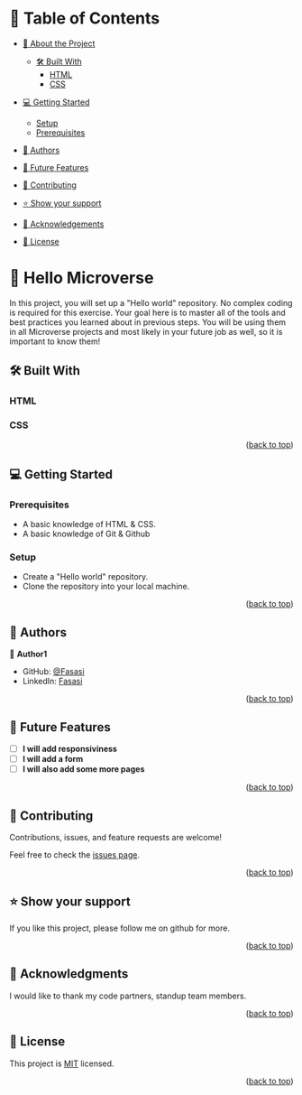 <a name="readme-top"></a>


<!-- TABLE OF CONTENTS -->

# 📗 Table of Contents

- [📖 About the Project](#about-project)
  - [🛠 Built With](#built-with)
    - [HTML](#html)
    - [CSS](#css)
 
- [💻 Getting Started](#getting-started)
  - [Setup](#setup)
  - [Prerequisites](#prerequisites)
  
- [👥 Authors](#authors)
- [🔭 Future Features](#future-features)
- [🤝 Contributing](#contributing)
- [⭐️ Show your support](#support)
- [🙏 Acknowledgements](#acknowledgements)
- [📝 License](#license)

<!-- PROJECT DESCRIPTION -->

# 📖 Hello Microverse <a name="about-project"></a>

In this project, you will set up a "Hello world" repository. No complex coding is required for this exercise. Your goal here is to master all of the tools and best practices you learned about in previous steps. You will be using them in all Microverse projects and most likely in your future job as well, so it is important to know them!

## 🛠 Built With <a name="built-with"></a>

### HTML <a name="html"></a>


### CSS <a name="css"></a>

<p align="right">(<a href="#readme-top">back to top</a>)</p>

<!-- GETTING STARTED -->

## 💻 Getting Started <a name="getting-started"></a>


### Prerequisites

- A basic knowledge of HTML & CSS.
- A basic knowledge of Git & Github

### Setup

- Create a "Hello world" repository.
- Clone the repository into your local machine.

<p align="right">(<a href="#readme-top">back to top</a>)</p>

## 👥 Authors <a name="authors"></a>

👤 **Author1**

- GitHub: [@Fasasi](https://github.com/oluwatobi-fasasi)
- LinkedIn: [Fasasi](https://www.linkedin.com/in/fasasi-abdulwasih-oluwatobi-129a8b109/)

<p align="right">(<a href="#readme-top">back to top</a>)</p>


## 🔭 Future Features <a name="future-features"></a>

- [ ] **I will add responsiviness**
- [ ] **I will add a form**
- [ ] **I will also add some more pages**

<p align="right">(<a href="#readme-top">back to top</a>)</p>

## 🤝 Contributing <a name="contributing"></a>

Contributions, issues, and feature requests are welcome!

Feel free to check the [issues page](../../issues/).

<p align="right">(<a href="#readme-top">back to top</a>)</p>


## ⭐️ Show your support <a name="support"></a>

If you like this project, please follow me on github for more.

<p align="right">(<a href="#readme-top">back to top</a>)</p>

## 🙏 Acknowledgments <a name="acknowledgements"></a>

I would like to thank my code partners, standup team members.

<p align="right">(<a href="#readme-top">back to top</a>)</p>


<!-- LICENSE -->

## 📝 License <a name="license"></a>

This project is [MIT](https://github.com/oluwatobi-fasasi/Hello-world/blob/add-license-1/LICENSE.md) licensed.

<p align="right">(<a href="#readme-top">back to top</a>)</p>
